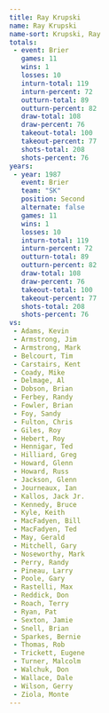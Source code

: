 ```yaml
---
title: Ray Krupski
name: Ray Krupski
name-sort: Krupski, Ray
totals:
 - event: Brier
   games: 11
   wins: 1
   losses: 10
   inturn-total: 119
   inturn-percent: 72
   outturn-total: 89
   outturn-percent: 82
   draw-total: 108
   draw-percent: 76
   takeout-total: 100
   takeout-percent: 77
   shots-total: 208
   shots-percent: 76
years:
 - year: 1987
   event: Brier
   team: "SK"
   position: Second
   alternate: false
   games: 11
   wins: 1
   losses: 10
   inturn-total: 119
   inturn-percent: 72
   outturn-total: 89
   outturn-percent: 82
   draw-total: 108
   draw-percent: 76
   takeout-total: 100
   takeout-percent: 77
   shots-total: 208
   shots-percent: 76
vs:
 - Adams, Kevin
 - Armstrong, Jim
 - Armstrong, Mark
 - Belcourt, Tim
 - Carstairs, Kent
 - Coady, Mike
 - Delmage, Al
 - Dobson, Brian
 - Ferbey, Randy
 - Fowler, Brian
 - Foy, Sandy
 - Fulton, Chris
 - Giles, Roy
 - Hebert, Roy
 - Hennigar, Ted
 - Hilliard, Greg
 - Howard, Glenn
 - Howard, Russ
 - Jackson, Glenn
 - Journeaux, Ian
 - Kallos, Jack Jr.
 - Kennedy, Bruce
 - Kyle, Keith
 - MacFadyen, Bill
 - MacFadyen, Ted
 - May, Gerald
 - Mitchell, Gary
 - Noseworthy, Mark
 - Perry, Randy
 - Pineau, Larry
 - Poole, Gary
 - Rastelli, Max
 - Reddick, Don
 - Roach, Terry
 - Ryan, Pat
 - Sexton, Jamie
 - Snell, Brian
 - Sparkes, Bernie
 - Thomas, Rob
 - Trickett, Eugene
 - Turner, Malcolm
 - Walchuk, Don
 - Wallace, Dale
 - Wilson, Gerry
 - Ziola, Monte
---
```

